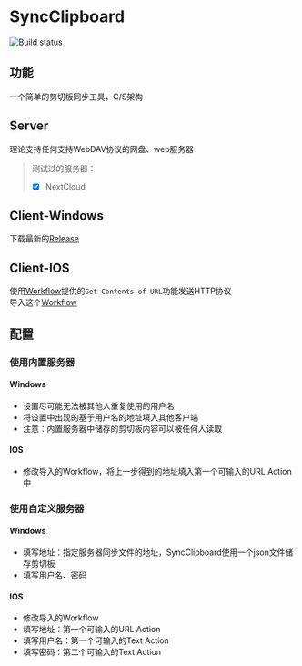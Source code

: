 # SyncClipboard
[![Build status](https://ci.appveyor.com/api/projects/status/4hm1au4xaikj96tr?svg=true)](https://ci.appveyor.com/project/Jeric-X/syncclipboard)
## 功能
一个简单的剪切板同步工具，C/S架构
## Server
理论支持任何支持WebDAV协议的网盘、web服务器   
> 测试过的服务器：   
> - [x] NextCloud  

## Client-Windows  
下载最新的[Release](https://github.com/Jeric-X/SyncClipboard/releases/)
## Client-IOS 
使用[Workflow](https://appsto.re/cn/2IzJ2.i)提供的`Get Contents of URL`功能发送HTTP协议  
导入这个[Workflow](https://workflow.is/workflows/6da4c1de8b1446cda56e336b1ed50b25)
## 配置
### 使用内置服务器  
#### Windows
- 设置尽可能无法被其他人重复使用的用户名
- 将设置中出现的基于用户名的地址填入其他客户端  
- 注意：内置服务器中储存的剪切板内容可以被任何人读取

#### IOS
- 修改导入的Workflow，将上一步得到的地址填入第一个可输入的URL Action中

### 使用自定义服务器
#### Windows
- 填写地址：指定服务器同步文件的地址，SyncClipboard使用一个json文件储存剪切板
- 填写用户名、密码

#### IOS
- 修改导入的Workflow
- 填写地址：第一个可输入的URL Action
- 填写用户名：第一个可输入的Text Action
- 填写密码：第二个可输入的Text Action